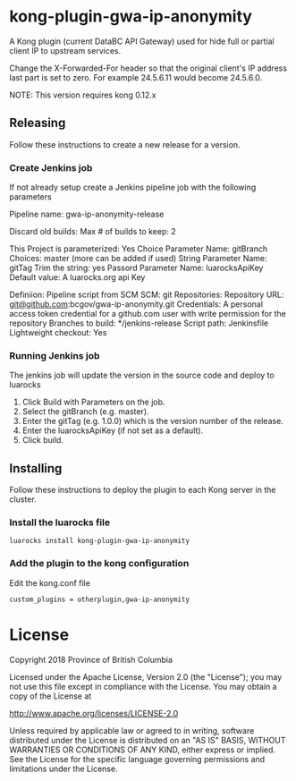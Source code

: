 # kong-plugin-gwa-ip-anonymity

A Kong plugin (current DataBC API Gateway) used for hide full or partial client IP to upstream services.

Change the X-Forwarded-For header so that the original client's IP address
last part is set to zero. For example 24.5.6.11 would become 24.5.6.0.  

NOTE: This version requires kong 0.12.x

## Releasing
Follow these instructions to create a new release for a version.

### Create Jenkins job
If not already setup create a Jenkins pipeline job with the following parameters

Pipeline name: gwa-ip-anonymity-release

Discard old builds:
  Max # of builds to keep: 2

This Project is parameterized: Yes
  Choice Parameter
    Name: gitBranch
    Choices: master (more can be added if used)
  String Parameter
    Name: gitTag
    Trim the string: yes
  Passord Parameter
    Name: luarocksApiKey
    Default value: A luarocks.org api Key

Definiion: Pipeline script from SCM
  SCM: git
  Repositories:
    Repository URL: git@github.com:bcgov/gwa-ip-anonymity.git
    Credentials: A personal access token credential for a github.com user with write permission for the repository
  Branches to build: */jenkins-release
  Script path: Jenkinsfile
  Lightweight checkout: Yes
  
### Running Jenkins job
The jenkins job will update the version in the source code and deploy to luarocks

1. Click Build with Parameters on the job.
2. Select the gitBranch (e.g. master).
3. Enter the gitTag (e.g. 1.0.0) which is the version number of the release.
4. Enter the luarocksApiKey (if not set as a default).
5. Click build.

## Installing

Follow these instructions to deploy the plugin to each Kong server in the cluster.

### Install the luarocks file

`luarocks install kong-plugin-gwa-ip-anonymity`

### Add the plugin to the kong configuration

Edit the kong.conf file 

```
custom_plugins = otherplugin,gwa-ip-anonymity
```
# License
Copyright 2018 Province of British Columbia

Licensed under the Apache License, Version 2.0 (the "License");
you may not use this file except in compliance with the License.
You may obtain a copy of the License at

   http://www.apache.org/licenses/LICENSE-2.0

Unless required by applicable law or agreed to in writing, software
distributed under the License is distributed on an "AS IS" BASIS,
WITHOUT WARRANTIES OR CONDITIONS OF ANY KIND, either express or implied.
See the License for the specific language governing permissions and
limitations under the License.
